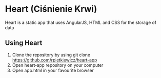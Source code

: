 # Heart (Ciśnienie Krwi)

Heart is a static app that uses AngularJS, HTML and CSS for the storage of data

## Using Heart

1. Clone the repository by using git clone https://github.com/rpietkiewicz/heart-app
2. Open heart-app repository on your computer
3. Open app.html in your favourite browser  